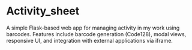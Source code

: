 # Activity_sheet
A simple Flask-based web app for managing activity in my work using barcodes. Features include barcode generation (Code128), modal views, responsive UI, and integration with external applications via iframe.
